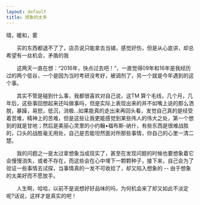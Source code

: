 ```yaml
---
layout: default
title: 想象的太多
---
```


晴，暖和，雾

　　买的东西都退不了了，店员说只能拿去当铺，感觉好伤，但是从心底讲，却总希望有一丝机会，矛盾的我

　　这两天一直在想：“2016年，快点过去吧！”，一直觉得09年和16年是我经历过的两个低谷，一个是因为当时考研没考好，被调剂了，另一个就是今年遇到的这个事。

　　其实不管是碰到什么事，我都很喜欢对自己说，这TM 算个毛线，几个月，几年后，这些事回想起来还叫做事吗，但是实际上表现出来的并不如嘴上说的那么洒脱，暴躁，易怒，低沉，消极...如果能真的走出来再回头看，发觉自己真的是经受着苦难，精神上的苦难，但是这些让我更能感觉到某些伟人的伟大之处，第一个想到的就是甘地；然后是美丽心灵里的小约翰•福布斯-纳什，有些东西是很难战胜的，口头的战胜毫无用处，自己是否能坦然面对所那些事情，你自己的心里一清二楚。

　　我的问题之一是太过拿想象当成现实了，甚至在发现问题的时候也要想象着它会慢慢消失，或者不存在，而这些会在心中埋下一颗颗种子，接下来，自己会为了验证一些事情去试探，当事情真的一发不可收拾了，却又陷入想象的 -- 由于想象的太美好而不愿放手。

　　人生啊，哈哈，以前不是说想好好品味的吗，为何机会来了却又如此不淡定呢?话说，这样才是真实的吧！